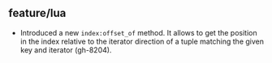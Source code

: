 ## feature/lua

* Introduced a new `index:offset_of` method. It allows to get the position in
  the index relative to the iterator direction of a tuple matching the given
  key and iterator (gh-8204).
